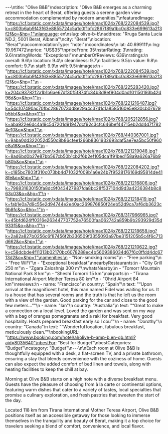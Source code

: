 ---\ntitle: "Olive B&B"\ndescription: "Olive B&B emerges as a charming retreat in the heart of Berat, offering guests a serene garden view accommodation complemented by modern amenities."\nfeaturedImage: "https://cf.bstatic.com/xdata/images/hotel/max1024x768/222084539.jpg?k=c803b6ab9f43f63e8855724c5a1c0f1bfc2867f89a1bc0c833e699613a2f3f2f&o=&hp=1"\nlanguage: en\nslug: olive-b-b\naddress: "Rruga Santa Lucia ND.2, 5001 Berat, Albania"\ncity: "Berat"\nlocation: "Berat"\naccommodationType: "hotel"\ncoordinates:\n  lat: 40.699111\n  lng: 19.957472\nprice: "US$35"\npriceFrom: 35\nstarRating: 3\nrating: 9.6\nratingWords: "Exceptional"\nnumberOfReviews: 639\nratings:\n  overall: 9.6\n  location: 9.4\n  cleanliness: 9.7\n  facilities: 9.5\n  value: 9.8\n  comfort: 9.7\n  staff: 9.9\n  wifi: 9.5\nimages:\n  - "https://cf.bstatic.com/xdata/images/hotel/max1024x768/222084539.jpg?k=c803b6ab9f43f63e8855724c5a1c0f1bfc2867f89a1bc0c833e699613a2f3f2f&o=&hp=1"\n  - "https://cf.bstatic.com/xdata/images/hotel/max1024x768/225283420.jpg?k=204c93782f2a1b1b6ae67df30f5f874fc34b3d8ef904d0ad101150193b42d96d&o=&hp=1"\n  - "https://cf.bstatic.com/xdata/images/hotel/max1024x768/221216487.jpg?k=54c107490ac70fbc2867073dd8e29a4c3741c1a8585160e5e830cb07679b5bbf&o=&hp=1"\n  - "https://cf.bstatic.com/xdata/images/hotel/max1024x768/205212856.jpg?k=aba922e6dc4a19c5d7201d91947dcf92c3cfc646bef44715eb2dd4d7f7824e10&o=&hp=1"\n  - "https://cf.bstatic.com/xdata/images/hotel/max1024x768/440367001.jpg?k=9aba0dd322052d550c8b86cfee1266b8361932693daf5ae7ea5bc50f960e8a18&o=&hp=1"\n  - "https://cf.bstatic.com/xdata/images/hotel/max1024x768/221219048.jpg?k=8ad6bd0b27e87bb567cb50b1cb2f6b2ef105dca1f91bed158a9a626a76b9b80b&o=&hp=1"\n  - "https://cf.bstatic.com/xdata/images/hotel/max1024x768/222084202.jpg?k=c185bc7803f310c073bb4d71032f009b1a6e24b7f9528176169d95814de418fe&o=&hp=1"\n  - "https://cf.bstatic.com/xdata/images/hotel/max1024x768/221216806.jpg?k=798831630150fa8dc9f043427987fda8bc28f537104d9d3a4236384b8c863c03&o=&hp=1"\n  - "https://cf.bstatic.com/xdata/images/hotel/max1024x768/221218419.jpg?k=fab1e0a7d9c55e2d94744e2e40ac269876850f24eb52d9ca7af6db3623c9b8fc&o=&hp=1"\n  - "https://cf.bstatic.com/xdata/images/hotel/max1024x768/317966965.jpg?k=45bfd624ff0316e263447707752e76500faa062742a859b9b293929d35d933f5&o=&hp=1"\n  - "https://cf.bstatic.com/xdata/images/hotel/max1024x768/221218658.jpg?k=2a82a827b0256c6f87456f2b336509f3355093a97be3151205b5c4f6c713d662&o=&hp=1"\n  - "https://cf.bstatic.com/xdata/images/hotel/max1024x768/221210622.jpg?k=c58dcbde4f11313b02170bc6078288ec4b5609386034d67f6c0ffdd4dc6713d2&o=&hp=1"\namenities:\n  - "Non-smoking rooms"\n  - "Free parking"\n  - "Free WiFi"\n  - "Exceptional breakfast"\nnearbyRestaurants:\n  - "City Grill 250 m"\n  - "Zgara Zaloshnja 300 m"\nwhatsNearby:\n  - "Tomorr Mountain National Park 8 km"\n  - "Sheshi Tomorri 15 km"\nairports:\n  - "Tirana International Airport Mother Teresa 80 km"\n  - "Ohrid Airport 84 km"\nreviews:\n  - name: "Francisco"\n    country: "Spain"\n    text: "“Upon arrival at the magnificent hotel, this man named Fidel was waiting for us. It is a house that has several rooms and the truth is that he left us the room with a view of the garden. Good parking for the car and close to the good few meters...”"\n  - name: "Ian"\n    country: "Australia"\n    text: "“Great to make a connection on a local level. Loved the garden and was sent on my way with a bag of oranges pomegranate and a raki for breakfast. Very good hospitality. Hosts prepared breakfast early so I cou”"\n  - name: "Dorothy"\n    country: "Canada"\n    text: "“Wonderful location, fabulous breakfast, meticulously clean.”"\nbookingURL: "https://www.booking.com/hotel/al/olive-b-amp-b.en-gb.html?aid=8035640"\nbestFor: "Best for Budget"\nbestCategories: "Budget"\ncategory: "Budget"\n---\n\nEach room at Olive B&B is thoughtfully equipped with a desk, a flat-screen TV, and a private bathroom, ensuring a stay that blends convenience with the coziness of home. Guests can also expect the added comfort of bed linen and towels, along with heating facilities to keep the chill at bay.

Morning at Olive B&B starts on a high note with a diverse breakfast menu. Guests have the pleasure of choosing from à la carte or continental options, featuring warm dishes that cater to a variety of tastes, local specialties that promise a culinary exploration, and fresh pastries that sweeten the start of the day.

Located 118 km from Tirana International Mother Teresa Airport, Olive B&B positions itself as an accessible getaway for those looking to immerse themselves in the tranquility and beauty of Berat, making it a top choice for travelers seeking a blend of comfort, convenience, and local flavor.